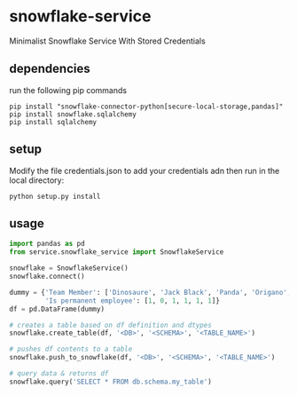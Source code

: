 # snowflake-service
Minimalist Snowflake Service With Stored Credentials

## dependencies 
run the following pip commands 
```
pip install "snowflake-connector-python[secure-local-storage,pandas]"
pip install snowflake.sqlalchemy
pip install sqlalchemy
```

## setup
Modify the file credentials.json to add your credentials adn then run in the local directory:
```
python setup.py install
```

## usage 
```python 
import pandas as pd
from service.snowflake_service import SnowflakeService

snowflake = SnowflakeService()
snowflake.connect()

dummy = {'Team Member': ['Dinosaure', 'Jack Black', 'Panda', 'Origano', 'Lethal', 'Hammer'],
         'Is permanent employee': [1, 0, 1, 1, 1, 1]}
df = pd.DataFrame(dummy)

# creates a table based on df definition and dtypes
snowflake.create_table(df, '<DB>', '<SCHEMA>', '<TABLE_NAME>')

# pushes df contents to a table 
snowflake.push_to_snowflake(df, '<DB>', '<SCHEMA>', '<TABLE_NAME>')

# query data & returns df
snowflake.query('SELECT * FROM db.schema.my_table')
```